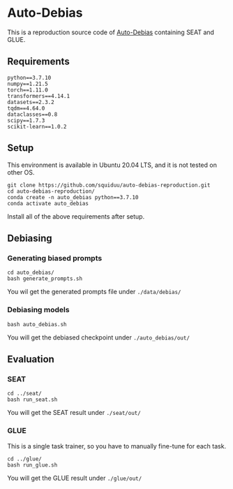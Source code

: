 # Auto-Debias
This is a reproduction source code of [Auto-Debias](https://github.com/Irenehere/Auto-Debias) containing SEAT and GLUE.
## Requirements
```
python==3.7.10
numpy==1.21.5
torch==1.11.0
transformers==4.14.1
datasets==2.3.2
tqdm==4.64.0
dataclasses==0.8
scipy==1.7.3
scikit-learn==1.0.2
```
## Setup
This environment is available in Ubuntu 20.04 LTS, and it is not tested on other OS.
```
git clone https://github.com/squiduu/auto-debias-reproduction.git
cd auto-debias-reproduction/
conda create -n auto_debias python==3.7.10
conda activate auto_debias
```
Install all of the above requirements after setup.
## Debiasing
### Generating biased prompts
```
cd auto_debias/
bash generate_prompts.sh
```
You wil get the generated prompts file under `./data/debias/`
### Debiasing models
```
bash auto_debias.sh
```
You will get the debiased checkpoint under `./auto_debias/out/`
## Evaluation
### SEAT
```
cd ../seat/
bash run_seat.sh
```
You will get the SEAT result under `./seat/out/`
### GLUE
This is a single task trainer, so you have to manually fine-tune for each task.
```
cd ../glue/
bash run_glue.sh
```
You will get the GLUE result under `./glue/out/`
